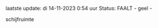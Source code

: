 laatste update: 
di 14-11-2023  0:54   uur 
Status: FAALT - geel - 
<div class="service Y">schijfruimte</div>